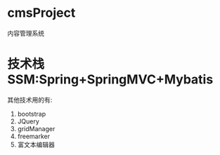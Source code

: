 # cmsProject
内容管理系统
# 技术栈SSM:Spring+SpringMVC+Mybatis
其他技术用的有:
1. bootstrap
2. JQuery
3. gridManager
4. freemarker
5. 富文本编辑器
